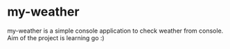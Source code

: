 # my-weather
my-weather is a simple console application to check weather from console. Aim of the project is learning go :)
